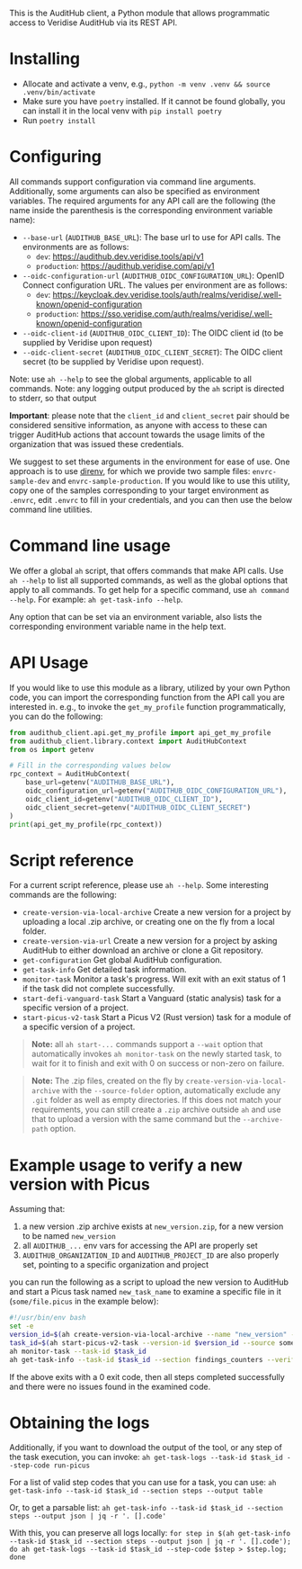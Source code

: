 This is the AuditHub client, a Python module that allows programmatic access to Veridise AuditHub via its REST API.

# Installing
- Allocate and activate a venv, e.g., `python -m venv .venv && source .venv/bin/activate`
- Make sure you have `poetry` installed. If it cannot be found globally, you can install it in the local venv with `pip install poetry`
- Run `poetry install`

# Configuring
All commands support configuration via command line arguments. Additionally, some arguments can also be specified as environment variables.
The required arguments for any API call are the following (the name inside the parenthesis is the corresponding environment variable name):
- `--base-url` (`AUDITHUB_BASE_URL`): The base url to use for API calls. The environments are as follows:
  - `dev`: https://audithub.dev.veridise.tools/api/v1
  - `production`: https://audithub.veridise.com/api/v1
- `--oidc-configuration-url` (`AUDITHUB_OIDC_CONFIGURATION_URL`): OpenID Connect configuration URL. The values per environment are as follows:
  - `dev`: https://keycloak.dev.veridise.tools/auth/realms/veridise/.well-known/openid-configuration
  - `production`: https://sso.veridise.com/auth/realms/veridise/.well-known/openid-configuration
- `--oidc-client-id` (`AUDITHUB_OIDC_CLIENT_ID`): The OIDC client id (to be supplied by Veridise upon request)
- `--oidc-client-secret` (`AUDITHUB_OIDC_CLIENT_SECRET`): The OIDC client secret (to be supplied by Veridise upon request). 

Note: use `ah --help` to see the global arguments, applicable to all commands.
Note: any logging output produced by the `ah` script is directed to stderr, so that output 

**Important**: please note that the `client_id` and `client_secret` pair should be considered sensitive information, as anyone with access to these can trigger AuditHub actions that account towards the usage limits of the organization that was issued these credentials.

We suggest to set these arguments in the environment for ease of use. 
One approach is to use [direnv](https://direnv.net), for which we provide two sample files: `envrc-sample-dev` and `envrc-sample-production`. 
If you would like to use this utility, copy one of the samples corresponding to your target environment as `.envrc`, edit `.envrc` to fill in your credentials, and you can then use the below command line utilities.

# Command line usage
We offer a global `ah` script, that offers commands that make API calls. 
Use `ah --help` to list all supported commands, as well as the global options that apply to all commands.
To get help for a specific command, use `ah command --help`. For example: `ah get-task-info --help`.

Any option that can be set via an environment variable, also lists the corresponding environment variable name in the help text.


# API Usage
If you would like to use this module as a library, utilized by your own Python code, you can import the corresponding function from the API call you are interested in. 
e.g., to invoke the `get_my_profile` function programmatically, you can do the following:
```python
from audithub_client.api.get_my_profile import api_get_my_profile
from audithub_client.library.context import AuditHubContext
from os import getenv

# Fill in the corresponding values below
rpc_context = AuditHubContext(
    base_url=getenv("AUDITHUB_BASE_URL"), 
    oidc_configuration_url=getenv("AUDITHUB_OIDC_CONFIGURATION_URL"), 
    oidc_client_id=getenv("AUDITHUB_OIDC_CLIENT_ID"), 
    oidc_client_secret=getenv("AUDITHUB_OIDC_CLIENT_SECRET")
)
print(api_get_my_profile(rpc_context))
```

# Script reference
For a current script reference, please use `ah --help`. 
Some interesting commands are the following:
  - `create-version-via-local-archive`  Create a new version for a project by uploading a local .zip archive, or creating one on the fly from a local folder.
  - `create-version-via-url`            Create a new version for a project by asking AuditHub to either download an archive or clone a Git repository.
  - `get-configuration`                 Get global AuditHub configuration.
  - `get-task-info`                     Get detailed task information.
  - `monitor-task`                      Monitor a task's progress. Will exit with an exit status of 1 if the task did not complete successfully.
  - `start-defi-vanguard-task`          Start a Vanguard (static analysis) task for a specific version of a project.
  - `start-picus-v2-task`               Start a Picus V2 (Rust version) task for a module of a specific version of a project.

> **Note:** all `ah start-...` commands support a `--wait` option that automatically invokes `ah monitor-task` on the newly started task, to wait for it to finish and exit with 0 on success or non-zero on failure.

> **Note:** The .zip files, created on the fly by `create-version-via-local-archive` with the `--source-folder` option, automatically exclude any `.git` folder as well as empty directories. If this does not match your requirements, you can still create a `.zip` archive outside `ah` and use that to upload a version with the same command but the `--archive-path` option.

# Example usage to verify a new version with Picus

Assuming that:
  1. a new version .zip archive exists at `new_version.zip`, for a new version to be named `new_version`
  2. all `AUDITHUB_...` env vars for accessing the API are properly set
  3. `AUDITHUB_ORGANIZATION_ID` and `AUDITHUB_PROJECT_ID` are also properly set, pointing to a specific organization and project

you can run the following as a script to upload the new version to AuditHub and start a Picus task named `new_task_name` to examine a specific file in it (`some/file.picus` in the example below):
```bash
#!/usr/bin/env bash
set -e
version_id=$(ah create-version-via-local-archive --name "new_version" --archive-path new_version.zip)
task_id=$(ah start-picus-v2-task --version-id $version_id --source some/file.picus)
ah monitor-task --task-id $task_id
ah get-task-info --task-id $task_id --section findings_counters --verify
```
If the above exits with a 0 exit code, then all steps completed successfully and there were no issues found in the examined code.

# Obtaining the logs

Additionally, if you want to download the output of the tool, or any step of the task execution, you can invoke:
`ah get-task-logs --task-id $task_id --step-code run-picus`

For a list of valid step codes that you can use for a task, you can use:
`ah get-task-info --task-id $task_id --section steps --output table`

Or, to get a parsable list:
`ah get-task-info --task-id $task_id --section steps --output json | jq -r '. [].code'`

With this, you can preserve all logs locally:
`for step in $(ah get-task-info --task-id $task_id --section steps --output json | jq -r '. [].code'); do ah get-task-logs --task-id $task_id --step-code $step > $step.log; done`

